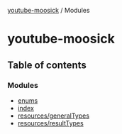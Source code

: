 [youtube-moosick](README.md) / Modules

# youtube-moosick

## Table of contents

### Modules

- [enums](modules/enums.md)
- [index](modules/index.md)
- [resources/generalTypes](modules/resources_generalTypes.md)
- [resources/resultTypes](modules/resources_resultTypes.md)
